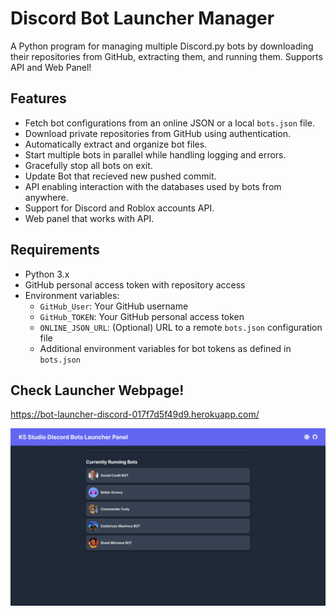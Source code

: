 # Discord Bot Launcher Manager

A Python program for managing multiple Discord.py bots by downloading their repositories from GitHub, extracting them, and running them. Supports API and Web Panel!

## Features
- Fetch bot configurations from an online JSON or a local `bots.json` file.
- Download private repositories from GitHub using authentication.
- Automatically extract and organize bot files.
- Start multiple bots in parallel while handling logging and errors.
- Gracefully stop all bots on exit.
- Update Bot that recieved new pushed commit.
- API enabling interaction with the databases used by bots from anywhere.
- Support for Discord and Roblox accounts API.
- Web panel that works with API.

## Requirements
- Python 3.x
- GitHub personal access token with repository access
- Environment variables:
  - `GitHub_User`: Your GitHub username
  - `GitHub_TOKEN`: Your GitHub personal access token
  - `ONLINE_JSON_URL`: (Optional) URL to a remote `bots.json` configuration file
  - Additional environment variables for bot tokens as defined in `bots.json`


## Check Launcher Webpage!
https://bot-launcher-discord-017f7d5f49d9.herokuapp.com/

<img src="https://raw.githubusercontent.com/kubadoPL/Discord-Bot-Launcher-Manager/refs/heads/main/api/templates/Images/launcher%20web%20panel.png" width="auto" height="auto">